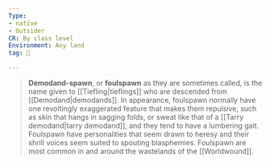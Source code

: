 ```yaml
---
Type:
- native
- Outsider
CR: By class level
Environment: Any land
tag: 👹

---
```


> **Demodand-spawn**, or **foulspawn** as they are sometimes called, is the name given to [[Tiefling|tieflings]] who are descended from [[Demodand|demodands]]. In appearance, foulspawn normally have one revoltingly exaggerated feature that makes them repulsive, such as skin that hangs in sagging folds, or sweat like that of a [[Tarry demodand|tarry demodand]], and they tend to have a lumbering gait. Foulspawn have personalities that seem drawn to heresy and their shrill voices seem suited to spouting blasphemies. Foulspawn are most common in and around the wastelands of the [[Worldwound]].








